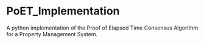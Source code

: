# PoET_Implementation
A python implementation of the Proof of Elapsed Time Consensus Algorithm for a Property Management System.
